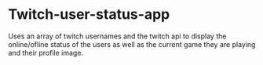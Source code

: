# Twitch-user-status-app
Uses an array of twitch usernames and the twitch api to display the online/ofline status of the users as well as the current game they are playing and their profile image. 
